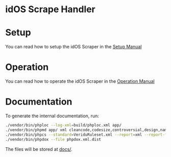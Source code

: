 # idOS Scrape Handler

# Setup

You can read how to setup the idOS Scraper in the [Setup Manual](Setup.md)

# Operation

You can read how to operate the idOS Scraper in the [Operation Manual](Operation.md)

# Documentation

To generate the internal documentation, run:

```bash
./vendor/bin/phploc --log-xml=build/phploc.xml app/
./vendor/bin/phpmd app/ xml cleancode,codesize,controversial,design,naming,unusedcode --reportfile build/pmd.xml
./vendor/bin/phpcs --standard=VeriduRuleset.xml --report=xml --report-file=build/phpcs.xml app/
./vendor/bin/phpdox --file phpdox.xml.dist
```

The files will be stored at [docs/](docs/).
